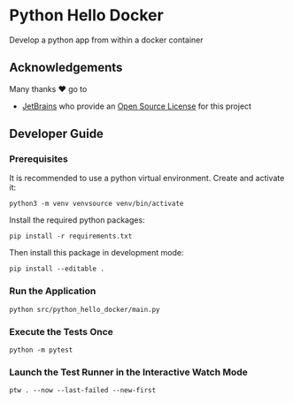 # Python Hello Docker

Develop a python app from within a docker container

## Acknowledgements

Many thanks ❤️ go to

- [JetBrains](https://www.jetbrains.com/?from=PROJECT-NAME) who provide an [Open Source License](https://www.jetbrains.com/community/opensource/) for this project

## Developer Guide

### Prerequisites

It is recommended to use a python virtual environment. Create and activate it:

```shell
python3 -m venv venvsource venv/bin/activate
```

Install the required python packages:

```shell
pip install -r requirements.txt
```

Then install this package in development mode:

```shell
pip install --editable .
```

### Run the Application

```shell
python src/python_hello_docker/main.py
```

### Execute the Tests Once

```shell
python -m pytest
```

### Launch the Test Runner in the Interactive Watch Mode

```shell
ptw . --now --last-failed --new-first
```
